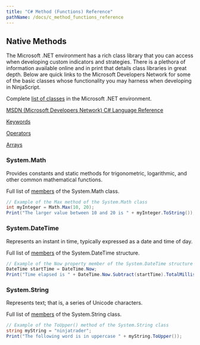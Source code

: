 ```yaml
---
title: "C# Method (Functions) Reference"
pathName: /docs/c_method_functions_reference
---
```


## Native Methods

The Microsoft .NET environment has a rich class library that you can access when developing custom indicators and strategies. There is a plethora of information available online and in print that details class libraries in great depth. Below are quick links to the Microsoft Developers Network for some of the basic classes whose functionality you may harness when developing in NinjaScript.

Complete [list of classes](https://msdn.microsoft.com/en-us/library/d11h6832(v=vs.90).aspx) in the Microsoft .NET environment.

[MSDN (Microsoft Developers Network) C# Language Reference](http://msdn.microsoft.com/en-us/library/ms228593.aspx)

[Keywords](https://docs.microsoft.com/en-us/dotnet/csharp/language-reference/keywords/index)

[Operators](https://docs.microsoft.com/en-us/dotnet/csharp/language-reference/operators/index)

[Arrays](http://msdn.microsoft.com/en-us/library/9b9dty7d)

### System.Math

Provides constants and static methods for trigonometric, logarithmic, and other common mathematical functions.

Full list of [members](https://msdn.microsoft.com/en-us/library/xaz41263(v=vs.110).aspx) of the System.Math class.

```csharp
// Example of the Max method of the System.Math class
int myInteger = Math.Max(10, 20);
Print("The larger value between 10 and 20 is " + myInteger.ToString());
```

### System.DateTime

Represents an instant in time, typically expressed as a date and time of day.

Full list of [members](https://msdn.microsoft.com/en-us/library/system.datetime(v=vs.113).aspx) of the System.DateTime structure.

```csharp
// Example of the Now property member of the System.DateTime structure
DateTime startTime = DateTime.Now;
Print("Time elapsed is " + DateTime.Now.Subtract(startTime).TotalMilliseconds.ToString() + " milliseconds.");
```

### System.String

Represents text; that is, a series of Unicode characters.

Full list of [members](https://msdn.microsoft.com/en-us/library/system.string(v=vs.113).aspx) of the System.String class.

```csharp
// Example of the ToUpper() method of the System.String class
string myString = "ninjatrader";
Print("The following word is in uppercase " + myString.ToUpper());
```
